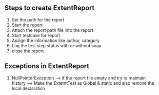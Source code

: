 Steps to create ExtentReport
----------------------------
   1. Set the path for the report
   2. Start the report 
   3. Attach the report path file into the report.
   4. Start testcase for report
   5. Assign the information like author, category
   6. Log the test step status with or without snap 
   7. close the report




Exceptions in ExtentReport
--------------------------
   1. NullPointerException --> if the report file empty and try to maintain history
                           --> Make the ExtetntTest as Global & static and also remove the local declaration



